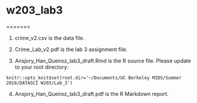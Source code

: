 # w203_lab3
=======

1. crime_v2.csv is the data file.

2. Crime_Lab_v2.pdf is the lab 3 assignment file.

3. Ansjory_Han_Queiroz_lab3_draft.Rmd is the R source file. Please update to your root directory:

```{r setup, include=FALSE}
knitr::opts_knit$set(root.dir='~/Documents/UC Berkeley MIDS/Summer 2018/DATASCI W203/Lab_3')
```

4. Ansjory_Han_Queiroz_lab3_draft.pdf is the R Markdown report.
